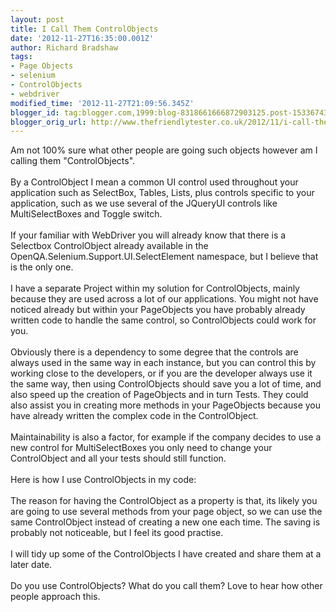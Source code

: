 ```yaml
---
layout: post
title: I Call Them ControlObjects
date: '2012-11-27T16:35:00.001Z'
author: Richard Bradshaw
tags:
- Page Objects
- selenium
- ControlObjects
- webdriver
modified_time: '2012-11-27T21:09:56.345Z'
blogger_id: tag:blogger.com,1999:blog-8318661666872903125.post-1533674344765237404
blogger_orig_url: http://www.thefriendlytester.co.uk/2012/11/i-call-them-controlobjects.html
---
```


Am not 100% sure what other people are going such objects however am I calling them "ControlObjects".<br /><br />By a ControlObject I mean a common UI control used throughout your application such as SelectBox, Tables, Lists, plus controls specific to your application, such as we use several of the JQueryUI controls like MultiSelectBoxes and Toggle switch.<br /><br />If your familiar with WebDriver you will already know that there is a Selectbox ControlObject already available in the OpenQA.Selenium.Support.UI.SelectElement namespace, but I believe that is the only one.<br /><br />I have a&nbsp;separate&nbsp;Project within my solution for ControlObjects, mainly because they are used across a lot of our applications. You might not have noticed already but within your PageObjects you have probably already written code to handle the same control, so ControlObjects could work for you.<br /><br />Obviously there is a dependency to some degree that the controls are always used in the same way in each instance, but you can control this by working close to the developers, or if you are the developer always use it the same way, then using ControlObjects should save you a lot of time, and also speed up the creation of PageObjects and in turn Tests. They could also assist you in creating more methods in your PageObjects because you have already written the complex code in the ControlObject.<br /><br />Maintainability is also a factor, for example if the company decides to use a new control for MultiSelectBoxes you only need to change your ControlObject and all your tests should still function.<br /><br />Here is how I use ControlObjects in my code:<br /><script class="brush:csharp" type="syntaxhighlighter"><![CDATA[  using OpenQA.Selenium; using Sandpit.ControlObjects;  namespace Sandpit.PageObjects.Lynx {     public class ExamplePageObject : DefaultPage     {         private Dictionary<string, By> _locators;         private MultiSelectBox _UserMultiSelectBox = null;          public ExamplePageObject(IWebDriver webDriver)             : base(webDriver)         {             _locators = Locators();              //Locators             //Wait             //Assert         }          private Dictionary<string, By> Locators()         {             Dictionary<string, By> locators = new Dictionary<string, By>();              locators.Add("mltUsers", By.Id("UserIds"));              return locators;         }          private void GetUserMultiSelectBox()         {             _UserMultiSelectBox = new MultiSelectBox(WebDriver.FindElement(_locators["mltUsers"]), WebDriver);         }          public bool SelectAUser(string user)         {             if (_UserMultiSelectBox == null)             {                 GetUserMultiSelectBox();             }              return _UserMultiSelectBox.SelectSingleItemByFullName(user);         }          public bool RemoveAUser(string user)         {             if (_UserMultiSelectBox == null)             {                 GetUserMultiSelectBox();             }              return _UserMultiSelectBox.RemoveSingleItemByFullName(user);         }     }]]></script><br />The reason for having the ControlObject as a property is that, its likely you are going to use several methods from your page object, so we can use the same ControlObject instead of creating a new one each time. The saving is probably not&nbsp;noticeable, but&nbsp;I&nbsp;feel its good practise.<br /><br />I will tidy up some of the ControlObjects I have created and share them at a later date.<br /><br />Do you use ControlObjects? What do you call them? Love to hear how other people approach this.